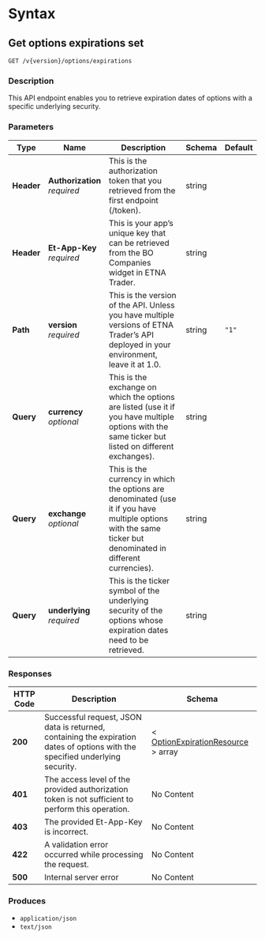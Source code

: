 # Syntax

## Get options expirations set

```
GET /v{version}/options/expirations
```

### Description

This API endpoint enables you to retrieve expiration dates of options with a specific underlying security.

### Parameters

| Type       | Name                                                         | Description                                                                                                                                                   | Schema | Default |
| ---------- | ------------------------------------------------------------ | ------------------------------------------------------------------------------------------------------------------------------------------------------------- | ------ | ------- |
| **Header** | <p><strong>Authorization</strong>  <br><em>required</em></p> | This is the authorization token that you retrieved from the first endpoint (/token).                                                                          | string |         |
| **Header** | <p><strong>Et-App-Key</strong>  <br><em>required</em></p>    | This is your app’s unique key that can be retrieved from the BO Companies widget in ETNA Trader.                                                              | string |         |
| **Path**   | <p><strong>version</strong>  <br><em>required</em></p>       | This is the version of the API. Unless you have multiple versions of ETNA Trader’s API deployed in your environment, leave it at 1.0.                         | string | `"1"`   |
| **Query**  | <p><strong>currency</strong>  <br><em>optional</em></p>      | This is the exchange on which the options are listed (use it if you have multiple options with the same ticker but listed on different exchanges).            | string |         |
| **Query**  | <p><strong>exchange</strong>  <br><em>optional</em></p>      | This is the currency in which the options are denominated (use it if you have multiple options with the same ticker but denominated in different currencies). | string |         |
| **Query**  | <p><strong>underlying</strong>  <br><em>required</em></p>    | This is the ticker symbol of the underlying security of the options whose expiration dates need to be retrieved.                                              | string |         |

### Responses

| HTTP Code | Description                                                                                                                   | Schema                                                                                              |
| --------- | ----------------------------------------------------------------------------------------------------------------------------- | --------------------------------------------------------------------------------------------------- |
| **200**   | Successful request, JSON data is returned, containing the expiration dates of options with the specified underlying security. | < [OptionExpirationResource](securities\_getoptionsexpirations.md#optionexpirationresource) > array |
| **401**   | The access level of the provided authorization token is not sufficient to perform this operation.                             | No Content                                                                                          |
| **403**   | The provided Et-App-Key is incorrect.                                                                                         | No Content                                                                                          |
| **422**   | A validation error occurred while processing the request.                                                                     | No Content                                                                                          |
| **500**   | Internal server error                                                                                                         | No Content                                                                                          |

### Produces

* `application/json`
* `text/json`

